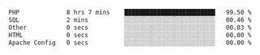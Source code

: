 
<!--START_SECTION:waka-->

```txt
PHP             8 hrs 7 mins    █████████████████████████   99.50 %
SQL             2 mins          ░░░░░░░░░░░░░░░░░░░░░░░░░   00.46 %
Other           0 secs          ░░░░░░░░░░░░░░░░░░░░░░░░░   00.03 %
HTML            0 secs          ░░░░░░░░░░░░░░░░░░░░░░░░░   00.00 %
Apache Config   0 secs          ░░░░░░░░░░░░░░░░░░░░░░░░░   00.00 %
```

<!--END_SECTION:waka-->
